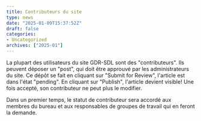 ```yaml
---
title: Contributeurs du site
type: news
date: "2025-01-09T15:37:52Z"
draft: false
categories:
- Uncategorized
archives: ["2025-01"]
---
```


La plupart des utilisateurs du site GDR-SDL sont des "contributeurs". Ils peuvent déposer un "post", qui doit être approuvé par les administrateurs du site. Ce dépôt se fait en cliquant sur "Submit for Review", l'article est dans l'état "pending". En cliquant sur "Publish", l'article devient visible! Une fois accepté, son contributeur ne peut plus le modifier.

Dans un premier temps, le statut de contributeur sera accordé aux membres du bureau et aux responsables de groupes de travail qui en feront la demande.
